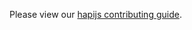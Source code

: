 Please view our [hapijs contributing guide](https://github.com/hapijs/hapi/blob/master/CONTRIBUTING.md).
